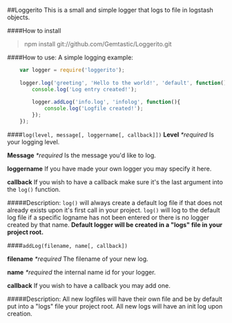 ##Loggerito
This is a small and simple logger that logs to file in logstash objects.

####How to install
>npm install git://github.com/Gemtastic/Loggerito.git

####How to use:
A simple logging example:

```javascript
    var logger = require('loggerito');
    
    logger.log('greeting', 'Hello to the world!', 'default', function(){
        console.log('Log entry created!');
        
        logger.addLog('info.log', 'infolog', function(){
            console.log('Logfile created!');
        });
    });
```

####`log(level, message[, loggername[, callback]])`
**Level** _*required_ Is your logging level.

**Message** _*required_ Is the message you'd like to log.

**loggername** If you have made your own logger you may specify it here.

**callback** If you wish to have a callback make sure it's the last argument into the `log()` function.

#####Description:
`log()` will always create a default log file if that does not already exists upon it's first call in your project. `log()` will log to the default log file if a specific logname has not been entered or there is no logger created by that name. **Default logger will be created in a "logs" file in your project root.**

####`addLog(filename, name[, callback])`

**filename** _*required_ The filename of your new log.

**name** _*required_ the internal name id for your logger.

**callback** If you wish to have a callback you may add one.

#####Description:
All new logfiles will have their own file and be by default put into a "logs" file your project root. All new logs will have an init log upon creation.
